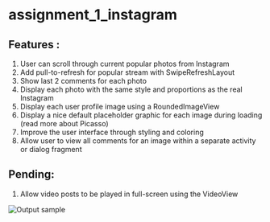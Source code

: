 # assignment_1_instagram
## Features :
1. User can scroll through current popular photos from Instagram
2. Add pull-to-refresh for popular stream with SwipeRefreshLayout
3. Show last 2 comments for each photo 
4. Display each photo with the same style and proportions as the real Instagram
5. Display each user profile image using a RoundedImageView
6. Display a nice default placeholder graphic for each image during loading (read more about Picasso)
7. Improve the user interface through styling and coloring
8. Allow user to view all comments for an image within a separate activity or dialog fragment

## Pending:
1. Allow video posts to be played in full-screen using the VideoView

![Output sample](https://github.com/arunpn/assignment_1_instagram/blob/master/codepath_instagram.gif)
